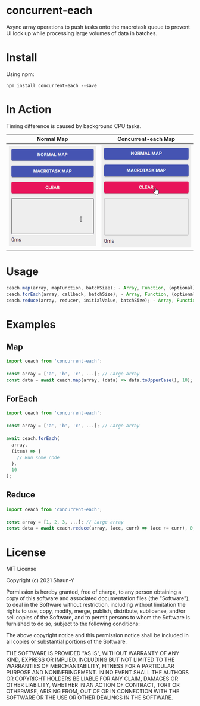 # concurrent-each

Async array operations to push tasks onto the macrotask queue to prevent UI lock up while processing large volumes of data in batches.

# Install

Using npm:

```
npm install concurrent-each --save
```

# In Action

Timing difference is caused by background CPU tasks.

| Normal Map      | Concurrent-each Map |
| --------------- | ------------------- |
| ![](normal.gif) | ![](concurrent.gif) |

# Usage

```js
ceach.map(array, mapFunction, batchSize); - Array, Function, (optional) Number
ceach.forEach(array, callback, batchSize); - Array, Function, (optional) Number
ceach.reduce(array, reducer, initialValue, batchSize); - Array, Function, (optional) Number
```

# Examples

## Map

```js
import ceach from 'concurrent-each';

const array = ['a', 'b', 'c', ...]; // Large array
const data = await ceach.map(array, (data) => data.toUpperCase(), 10);
```

## ForEach

```js
import ceach from 'concurrent-each';

const array = ['a', 'b', 'c', ...]; // Large array

await ceach.forEach(
  array,
  (item) => {
    // Run some code
  },
  10
);
```

## Reduce

```js
import ceach from 'concurrent-each';

const array = [1, 2, 3, ...]; // Large array
const data = await ceach.reduce(array, (acc, curr) => (acc += curr), 0, 10);
```

# License

MIT License

Copyright (c) 2021 Shaun-Y

Permission is hereby granted, free of charge, to any person obtaining a copy
of this software and associated documentation files (the "Software"), to deal
in the Software without restriction, including without limitation the rights
to use, copy, modify, merge, publish, distribute, sublicense, and/or sell
copies of the Software, and to permit persons to whom the Software is
furnished to do so, subject to the following conditions:

The above copyright notice and this permission notice shall be included in all
copies or substantial portions of the Software.

THE SOFTWARE IS PROVIDED "AS IS", WITHOUT WARRANTY OF ANY KIND, EXPRESS OR
IMPLIED, INCLUDING BUT NOT LIMITED TO THE WARRANTIES OF MERCHANTABILITY,
FITNESS FOR A PARTICULAR PURPOSE AND NONINFRINGEMENT. IN NO EVENT SHALL THE
AUTHORS OR COPYRIGHT HOLDERS BE LIABLE FOR ANY CLAIM, DAMAGES OR OTHER
LIABILITY, WHETHER IN AN ACTION OF CONTRACT, TORT OR OTHERWISE, ARISING FROM,
OUT OF OR IN CONNECTION WITH THE SOFTWARE OR THE USE OR OTHER DEALINGS IN THE
SOFTWARE.
